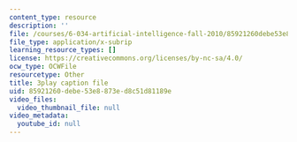 ```yaml
---
content_type: resource
description: ''
file: /courses/6-034-artificial-intelligence-fall-2010/85921260debe53e8873ed8c51d81189e_dARl_gGrS4o.vtt
file_type: application/x-subrip
learning_resource_types: []
license: https://creativecommons.org/licenses/by-nc-sa/4.0/
ocw_type: OCWFile
resourcetype: Other
title: 3play caption file
uid: 85921260-debe-53e8-873e-d8c51d81189e
video_files:
  video_thumbnail_file: null
video_metadata:
  youtube_id: null
---
```


